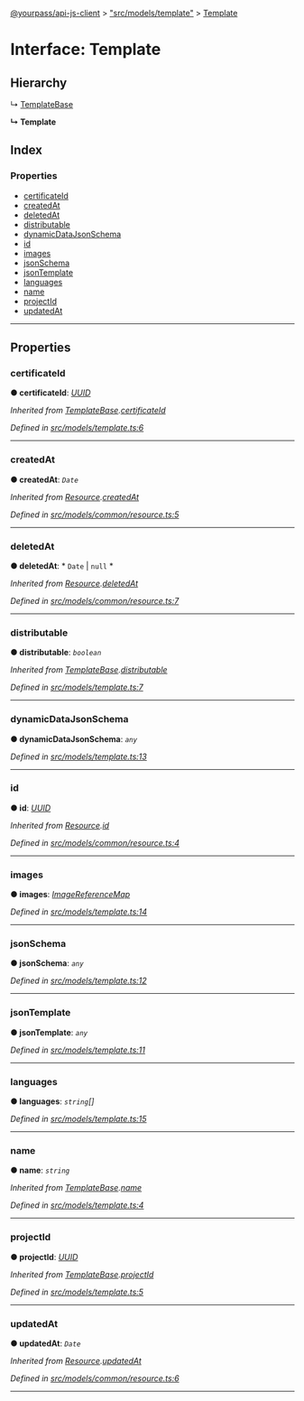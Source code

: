 [@yourpass/api-js-client](../README.md) > ["src/models/template"](../modules/_src_models_template_.md) > [Template](../interfaces/_src_models_template_.template.md)

# Interface: Template

## Hierarchy

↳  [TemplateBase](_src_models_template_.templatebase.md)

**↳ Template**

## Index

### Properties

* [certificateId](_src_models_template_.template.md#certificateid)
* [createdAt](_src_models_template_.template.md#createdat)
* [deletedAt](_src_models_template_.template.md#deletedat)
* [distributable](_src_models_template_.template.md#distributable)
* [dynamicDataJsonSchema](_src_models_template_.template.md#dynamicdatajsonschema)
* [id](_src_models_template_.template.md#id)
* [images](_src_models_template_.template.md#images)
* [jsonSchema](_src_models_template_.template.md#jsonschema)
* [jsonTemplate](_src_models_template_.template.md#jsontemplate)
* [languages](_src_models_template_.template.md#languages)
* [name](_src_models_template_.template.md#name)
* [projectId](_src_models_template_.template.md#projectid)
* [updatedAt](_src_models_template_.template.md#updatedat)

---

## Properties

<a id="certificateid"></a>

###  certificateId

**● certificateId**: *[UUID](../modules/_src_models_common_uuid_.md#uuid)*

*Inherited from [TemplateBase](_src_models_template_.templatebase.md).[certificateId](_src_models_template_.templatebase.md#certificateid)*

*Defined in [src/models/template.ts:6](https://github.com/yourpass/yourpass-api-js-client/blob/282d6a3/src/models/template.ts#L6)*

___
<a id="createdat"></a>

###  createdAt

**● createdAt**: *`Date`*

*Inherited from [Resource](_src_models_common_resource_.resource.md).[createdAt](_src_models_common_resource_.resource.md#createdat)*

*Defined in [src/models/common/resource.ts:5](https://github.com/yourpass/yourpass-api-js-client/blob/282d6a3/src/models/common/resource.ts#L5)*

___
<a id="deletedat"></a>

###  deletedAt

**● deletedAt**: * `Date` &#124; `null`
*

*Inherited from [Resource](_src_models_common_resource_.resource.md).[deletedAt](_src_models_common_resource_.resource.md#deletedat)*

*Defined in [src/models/common/resource.ts:7](https://github.com/yourpass/yourpass-api-js-client/blob/282d6a3/src/models/common/resource.ts#L7)*

___
<a id="distributable"></a>

###  distributable

**● distributable**: *`boolean`*

*Inherited from [TemplateBase](_src_models_template_.templatebase.md).[distributable](_src_models_template_.templatebase.md#distributable)*

*Defined in [src/models/template.ts:7](https://github.com/yourpass/yourpass-api-js-client/blob/282d6a3/src/models/template.ts#L7)*

___
<a id="dynamicdatajsonschema"></a>

###  dynamicDataJsonSchema

**● dynamicDataJsonSchema**: *`any`*

*Defined in [src/models/template.ts:13](https://github.com/yourpass/yourpass-api-js-client/blob/282d6a3/src/models/template.ts#L13)*

___
<a id="id"></a>

###  id

**● id**: *[UUID](../modules/_src_models_common_uuid_.md#uuid)*

*Inherited from [Resource](_src_models_common_resource_.resource.md).[id](_src_models_common_resource_.resource.md#id)*

*Defined in [src/models/common/resource.ts:4](https://github.com/yourpass/yourpass-api-js-client/blob/282d6a3/src/models/common/resource.ts#L4)*

___
<a id="images"></a>

###  images

**● images**: *[ImageReferenceMap](_src_models_image_.imagereferencemap.md)*

*Defined in [src/models/template.ts:14](https://github.com/yourpass/yourpass-api-js-client/blob/282d6a3/src/models/template.ts#L14)*

___
<a id="jsonschema"></a>

###  jsonSchema

**● jsonSchema**: *`any`*

*Defined in [src/models/template.ts:12](https://github.com/yourpass/yourpass-api-js-client/blob/282d6a3/src/models/template.ts#L12)*

___
<a id="jsontemplate"></a>

###  jsonTemplate

**● jsonTemplate**: *`any`*

*Defined in [src/models/template.ts:11](https://github.com/yourpass/yourpass-api-js-client/blob/282d6a3/src/models/template.ts#L11)*

___
<a id="languages"></a>

###  languages

**● languages**: *`string`[]*

*Defined in [src/models/template.ts:15](https://github.com/yourpass/yourpass-api-js-client/blob/282d6a3/src/models/template.ts#L15)*

___
<a id="name"></a>

###  name

**● name**: *`string`*

*Inherited from [TemplateBase](_src_models_template_.templatebase.md).[name](_src_models_template_.templatebase.md#name)*

*Defined in [src/models/template.ts:4](https://github.com/yourpass/yourpass-api-js-client/blob/282d6a3/src/models/template.ts#L4)*

___
<a id="projectid"></a>

###  projectId

**● projectId**: *[UUID](../modules/_src_models_common_uuid_.md#uuid)*

*Inherited from [TemplateBase](_src_models_template_.templatebase.md).[projectId](_src_models_template_.templatebase.md#projectid)*

*Defined in [src/models/template.ts:5](https://github.com/yourpass/yourpass-api-js-client/blob/282d6a3/src/models/template.ts#L5)*

___
<a id="updatedat"></a>

###  updatedAt

**● updatedAt**: *`Date`*

*Inherited from [Resource](_src_models_common_resource_.resource.md).[updatedAt](_src_models_common_resource_.resource.md#updatedat)*

*Defined in [src/models/common/resource.ts:6](https://github.com/yourpass/yourpass-api-js-client/blob/282d6a3/src/models/common/resource.ts#L6)*

___

